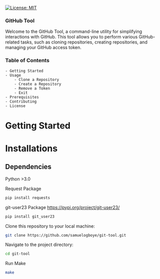 [![License: MIT](https://img.shields.io/badge/License-MIT-yellow.svg)](https://opensource.org/licenses/MIT)

### GitHub Tool

Welcome to the GitHub Tool, a command-line utility for simplifying interactions with GitHub. This tool allows you to perform various GitHub-related tasks, such as cloning repositories, creating repositories, and managing your GitHub access token.

### Table of Contents

    - Getting Started
    - Usage
        - Clone a Repository
        - Create a Repository
        - Remove a Token
        - Exit
    - Prerequisites
    - Contributing
    - License

# Getting Started

# Installations

## Dependencies

Python >3.0

Request Package

```bash
pip install requests
```

git-user23 Package https://pypi.org/project/git-user23/

```bash
pip install git_user23
```

Clone this repository to your local machine:

```bash
git clone https://github.com/samuelogboye/git-tool.git
```

Navigate to the project directory:

```bash
cd git-tool
```

Run Make

```bash
make
```
